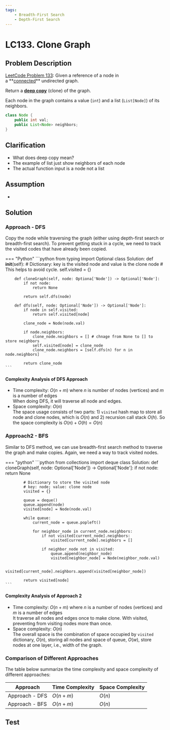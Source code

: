 ```yaml
---
tags:
    - Breadth-First Search
    - Depth-First Search
---
```


# LC133. Clone Graph

## Problem Description

[LeetCode Problem 133](https://leetcode.com/problems/clone-graph/): Given a reference of a node in a **[connected](https://en.wikipedia.org/wiki/Connectivity_(graph_theory)#Connected_graph)** undirected graph.

Return a [**deep copy**](https://en.wikipedia.org/wiki/Object_copying#Deep_copy) (clone) of the graph.

Each node in the graph contains a value (`int`) and a list (`List[Node]`) of its neighbors.

```Java
class Node {
    public int val;
    public List<Node> neighbors;
}
```

## Clarification

- What does deep copy mean?
- The example of list just show neighbors of each node
- The actual function input is a node not a list

## Assumption

-

## Solution

### Approach - DFS

Copy the node while traversing the graph (either using depth-first search or breadth-first search). To prevent getting stuck in a cycle, we need to track the visited codes that have already been copied.

=== "Python"
    ```python
    from typing import Optional
    class Solution:
        def __init__(self):
            # Dictionary: key is the visited node and value is the clone node
            # This helps to avoid cycle.
            self.visited = {}

        def cloneGraph(self, node: Optiona['Node']) -> Optional['Node']:
            if not node:
                return None

            return self.dfs(node)

        def dfs(self, node: Optional['Node']) -> Optional['Node']:
            if node in self.visited:
                return self.visited[node]

            clone_node = Node(node.val)

            if node.neighbors:
                clone_node.neighbors = [] # chnage from None to [] to store neighbors
                self.visited[node] = clone_node
                clone_node.neighbors = [self.dfs(n) for n in node.neighbors]

            return clone_node
    ```

#### Complexity Analysis of DFS Approach

- Time complexity: $O(n + m)$ where $n$ is number of nodes (vertices) and $m$ is a number of edges  
  When doing DFS, it will traverse all node and edges.  
- Space complexity: $O(n)$  
  The space usage consists of two parts: 1) `visited` hash map to store all node and clone nodes, which is $O(n)$ and 2) recursion call stack $O(h)$. So the space complexity is $O(n) + O(h) = O(n)$

### Approach2 - BFS

Similar to DFS method, we can use breadth-first search method to traverse the graph and make copies. Again, we need a way to track visited nodes.

=== "python"
    ```python
    from collections import deque
    class Solution:
        def cloneGraph(self, node: Optional['Node']) -> Optional['Node']:
            if not node:
                return None

            # Dictionary to store the visited node
            # key: node; value: clone node
            visited = {}

            queue = deque()
            queue.append(node)
            visited[node] = Node(node.val)

            while queue:
                current_node = queue.popleft()

                for neighbor_node in current_node.neighbors:
                    if not visited[current_node].neighbors:
                        visited[current_node].neighbors = []

                    if neighbor_node not in visited:
                        queue.append(neighbor_node)
                        visited[neighbor_node] = Node(neighbor_node.val)

                    visited[current_node].neighbors.append(visited[neighbor_node])

            return visited[node]
    ```

#### Complexity Analysis of Approach 2

- Time complexity: $O(n + m)$  where $n$ is a number of nodes (vertices) and $m$ is a number of edges  
  It traverse all nodes and edges once to make clone. With visited, preventing from visiting nodes more than once.
- Space complexity: $O(n)$  
  The overall space is the combination of space occupied by `visited` dictionary, $O(n)$, storing all nodes and space of queue, $O(w)$, store nodes at one layer, i.e., width of the graph.

### Comparison of Different Approaches

The table below summarize the time complexity and space complexity of different approaches:

Approach    | Time Complexity   | Space Complexity |
------------| ---------------   | ---------------- |
Approach - DFS |  $O(n + m)$    | $O(n)$ |
Approach - BFS |  $O(n + m)$    | $O(n)$  |

## Test
